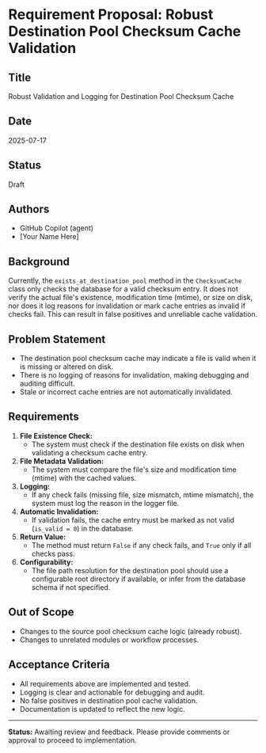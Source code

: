 # Requirement Proposal: Robust Destination Pool Checksum Cache Validation

## Title
Robust Validation and Logging for Destination Pool Checksum Cache

## Date
2025-07-17

## Status
Draft

## Authors
- GitHub Copilot (agent)
- [Your Name Here]

## Background
Currently, the `exists_at_destination_pool` method in the `ChecksumCache` class only checks the database for a valid checksum entry. It does not verify the actual file's existence, modification time (mtime), or size on disk, nor does it log reasons for invalidation or mark cache entries as invalid if checks fail. This can result in false positives and unreliable cache validation.

## Problem Statement
- The destination pool checksum cache may indicate a file is valid when it is missing or altered on disk.
- There is no logging of reasons for invalidation, making debugging and auditing difficult.
- Stale or incorrect cache entries are not automatically invalidated.

## Requirements
1. **File Existence Check:**
   - The system must check if the destination file exists on disk when validating a checksum cache entry.
2. **File Metadata Validation:**
   - The system must compare the file's size and modification time (mtime) with the cached values.
3. **Logging:**
   - If any check fails (missing file, size mismatch, mtime mismatch), the system must log the reason in the logger file.
4. **Automatic Invalidation:**
   - If validation fails, the cache entry must be marked as not valid (`is_valid = 0`) in the database.
5. **Return Value:**
   - The method must return `False` if any check fails, and `True` only if all checks pass.
6. **Configurability:**
   - The file path resolution for the destination pool should use a configurable root directory if available, or infer from the database schema if not specified.

## Out of Scope
- Changes to the source pool checksum cache logic (already robust).
- Changes to unrelated modules or workflow processes.

## Acceptance Criteria
- All requirements above are implemented and tested.
- Logging is clear and actionable for debugging and audit.
- No false positives in destination pool cache validation.
- Documentation is updated to reflect the new logic.

---

**Status:** Awaiting review and feedback. Please provide comments or approval to proceed to implementation.
